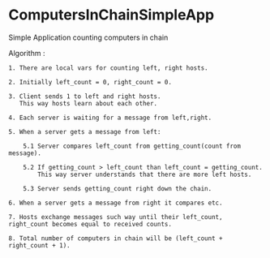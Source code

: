 # ComputersInChainSimpleApp
Simple Application counting computers in chain 

Algorithm :

    1. There are local vars for counting left, right hosts.
    
    2. Initially left_count = 0, right_count = 0.
    
    3. Client sends 1 to left and right hosts.
       This way hosts learn about each other.
       
    4. Each server is waiting for a message from left,right. 
    
    5. When a server gets a message from left:
    
        5.1 Server compares left_count from getting_count(count from message).
        
        5.2 If getting_count > left_count than left_count = getting_count.
            This way server understands that there are more left hosts.
            
        5.3 Server sends getting_count right down the chain.
        
    6. When a server gets a message from right it compares etc.
    
    7. Hosts exchange messages such way until their left_count, right_count becomes equal to received counts.
    
    8. Total number of computers in chain will be (left_count + right_count + 1).
   
    

